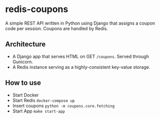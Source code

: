 # redis-coupons

A simple REST API written in Python using Django that assigns a coupon code per session. Coupons are handled by Redis.

## Architecture

- A Django app that serves HTML on GET `/coupons`. Served through Gunicorn.
- A Redis instance serving as a highly-consistent key-value storage.

## How to use

- Start Docker
- Start Redis `docker-compose up`
- Insert coupons `python -m coupons.core.fetching`
- Start App `make start-app`
